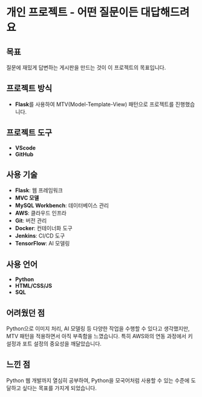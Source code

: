 # 개인 프로젝트 - 어떤 질문이든 대답해드려요

## 목표
질문에 재밌게 답변하는 게시판을 만드는 것이 이 프로젝트의 목표입니다.

## 프로젝트 방식
- **Flask**를 사용하여 MTV(Model-Template-View) 패턴으로 프로젝트를 진행했습니다.

## 프로젝트 도구
- **VScode**
- **GitHub**

## 사용 기술
- **Flask**: 웹 프레임워크
- **MVC 모델**
- **MySQL Workbench**: 데이터베이스 관리
- **AWS**: 클라우드 인프라
- **Git**: 버전 관리
- **Docker**: 컨테이너화 도구
- **Jenkins**: CI/CD 도구
- **TensorFlow**: AI 모델링

## 사용 언어
- **Python**
- **HTML/CSS/JS**
- **SQL**

## 어려웠던 점
Python으로 이미지 처리, AI 모델링 등 다양한 작업을 수행할 수 있다고 생각했지만, MTV 패턴을 적용하면서 아직 부족함을 느꼈습니다. 특히 AWS와의 연동 과정에서 키 설정과 포트 설정의 중요성을 깨달았습니다.

## 느낀 점
Python 웹 개발까지 열심히 공부하여, Python을 모국어처럼 사용할 수 있는 수준에 도달하고 싶다는 목표를 가지게 되었습니다.
